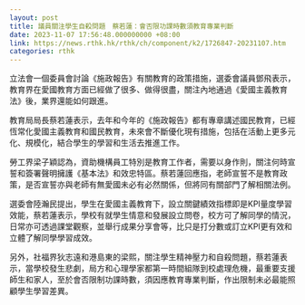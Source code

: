 ```yaml
---
layout: post
title: 議員關注學生自殺問題　蔡若蓮：會否限功課時數須教育專業判斷
date: 2023-11-07 17:56:48.000000000 +08:00
link: https://news.rthk.hk/rthk/ch/component/k2/1726847-20231107.htm
categories: rthk
---
```


立法會一個委員會討論《施政報告》有關教育的政策措施，選委會議員鄧飛表示，教育界在愛國教育方面已經做了很多、做得很盡，關注內地通過《愛國主義教育法》後，業界還能如何跟進。

教育局局長蔡若蓮表示，去年和今年的《施政報告》都有專章講述國民教育，已經恆常化愛國主義教育和國民教育，未來會不斷優化現有措施，包括在活動上更多元化、規模化，結合學生的學習和生活去推進工作。

勞工界梁子穎認為，資助機構員工特別是教育工作者，需要以身作則，關注何時宣誓和簽署聲明擁護《基本法》和效忠特區。蔡若蓮回應指，老師宣誓不是教育政策，是否宣誓亦與老師有無愛國未必有必然關係，但將同有關部門了解相關法例。

選委會陸瀚民提出，學生在愛國主義教育下，設立關鍵績效指標即是KPI量度學習效能，蔡若蓮表示，學校有就學生情意和發展設立問卷，校方可了解同學的情況，日常亦可透過課堂觀察，並舉行成果分享會等，比只是打分數或訂立KPI更有效和立體了解同學學習成效。

另外，社福界狄志遠和港島東的梁熙，關注學生精神壓力和自殺問題，蔡若蓮表示，當學校發生悲劇，局方和心理學家都第一時間組隊到校處理危機，最重要支援師生和家人，至於會否限制功課時數，須因應教育專業判斷，作出限制未必最能照顧學生學習差異。
